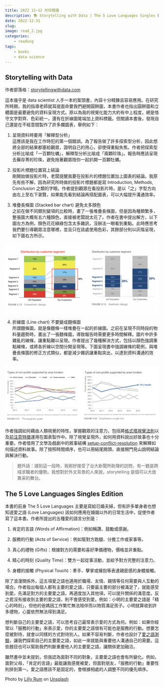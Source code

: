 ```yaml
---
title: 2022 11~12 月份閱讀
description: 📚 Storytelling with Data | The 5 Love Languages Singles Edition
date: 2022-12-31
slug: 
image: read_2.jpg
categories:
    - reading
tags:
    - books
    - data science
---
```


## Storytelling with Data
作者部落格：[storytellingwithdata.com](https://www.storytellingwithdata.com/)

這本幾乎是 data scientist 人手一本的案頭書，內容十分精鍊且容易應用。在研究所時期，我的指導老師就耳提面命要我們避開圓餅圖，本書作者也指出圓餅圖和立體圖是最要避免的資料呈現方式。原以為我的視覺化能力大約有中上程度，總是恪守文字對齊、色彩統一，還有在折線圖尾端加上資料標籤。但閱讀本書後，發現自己還是在不經意間製作了許多爛圖表，舉例如下：

1. 呈現資料時要用「解釋型分析」  
這應該是我在工作時犯的第一個錯誤。為了報告做了許多探索型分析，因此想將全部的結果都塞給觀眾，證明自己的用心，卻使得重點失焦。作者把探索型分析比喻成「一百顆牡蠣」，解釋型分析比喻成「兩顆珍珠」。報告時應該呈現去蕪存菁的珍珠，避免拖著觀眾陪你一起扒開一百顆牡蠣。

2. 投影片標題位置寫上結論  
剛開始做投影片時，老闆提醒我要在投影片的標題位置加上圖表的結論。我原先有些不解，因為研究所時做的投影片標題都是寫 Introduction, Methods, Conclusion 之類的字眼。作者提到觀眾在看投影片時，是以「之」字型方向由左上至右下瀏覽，如果能先看到結論再搭配圖表，可以大幅提升溝通效率。

3. 堆疊長條圖 (Stacked bar chart) 避免太多顏色  
之前在做不同類別變項的比較時，畫了一張堆疊長條圖，但是因為種類繁多，整張圖大概有五六種顏色，直接被老闆說太花了。作者在書中提出解方，以下圖左方為例，顏色花花綠綠包含太多雜訊，沒辦法一眼看到重點。此時應思考我們要引導觀眾注意哪裡，並且只在該處使用色彩，其餘部分則以灰階呈現，如下圖右方所示。

![堆疊長條圖修正方式 (Knaflic, 2015)](stacked_bar_chart.png "Stacked bar chart") 

4. 折線圖 (Line chart) 不要變成麵條圖  
所謂麵條圖，就是像麵條一樣堆疊在一起的折線圖。之前在呈現不同時段的物料量趨勢時，畫出了一張麵條圖，導致報告時需要更多時間解釋。圖片中許多雜亂的線條，讓重點難以呈現。作者提出了幾種解決方式，包括以顏色強調重點線條，或將各折線以空間分開呈現等。下圖呈現書中強調線條的範例，與堆疊長條圖的修正方式類似，都是減少雜訊讓重點突出，以達到資料溝通的效率。

![麵條圖修正方式 (Knaflic, 2015)](line_chart.png "Line chart") 

作者強調如何藉由人類視覺的特性，掌握觀眾的注意力，包括將[格式塔視覺法則](https://uiclub.tw/2015/09/05/visual-principles-gestalt-principles/)以及[前注意特徵](http://daydreamingnumbers.com/blog/preattentive-attributes-example/)運用在圖表製作中。除了視覺呈現外，如何用資料說出好故事也十分重要。作者借用了文學及戲劇中的敘事結構 [setup-conflict-resolution](https://towardsdatascience.com/how-to-build-a-narrative-from-data-85e327940c13) 來解釋如何描述資料故事。除了按照時間順序，也可以用結尾開頭，直接開門見山說明結論與解決行動。

> 題外話：讀到這一段時，我剛好接受了台大新聞所助理的訪問，有一題是跨域求職者的優勢。我想對於外文背景的人來說，storytelling 是個可以大放異采的舞台。

## The 5 Love Languages Singles Edition

本書的前身 The 5 Love Languages 主要是寫給已婚夫婦，但有許多單身者也想知道愛之語 (Love Languages) 該如何應用在婚姻以外的日常生活中，促使作者寫了這本書。作者所提出的五種愛的語言分別是：

1. 肯定的言語 (Words of Affirmation)：例如稱讚、鼓勵或感謝。

1. 服務的行動 (Acts of Service)：例如幫對方跑腿、分擔工作或家事等。

1. 真心的禮物 (Gifts)：根據對方的需要和喜好準備禮物，價格並非重點。

1. 精心的時刻 (Quality Time)：雙方一起從事活動，並給予對方完整的注意力。

1. 身體的接觸 (Physical Touch)：牽手、擊掌或擁抱等表達親密感的身體接觸。

除了浪漫關係外，這五項愛之語也適用於職場、友情、親情等任何需要與人互動的場合。作者指出每個人都有主要的愛之語，只要最主要的部分被滿足了，就能感受到愛。先滿足對方的主要愛之語，再適度加入其他項，可以提升關係的滿意度。反之若沒有接收到主要的愛之語，則不會感受到愛。例如：小明的主要愛之語是「精心的時刻」，但他的爸媽因工作繁忙無法陪伴而以物質滿足孩子。小明就算收到許多禮物，心靈依然無法得到滿足。

想判斷自己的主要愛之語，可以思考自己最常表示愛的方式為何。例如：如果你經常以「服務的行動」來表示愛，你的主要愛之語很有可能也是服務的行動。想要怎麼被對待，就會以同樣的方式對待別人。如果不容易判斷，作者也設計了[愛之語測驗](https://5lovelanguages.com/quizzes/love-language)，讓我們探索自己的主要愛之語，如此一來就能與重要他人溝通自己的需要。這些題目也可以幫助我們判斷重要他人的主要愛之語，讓關係更加融洽。

雖然書中並未提到，但我認為面對不同的對象，主要愛之語也會有所變化。例如，面對父母，「肯定的言語」最能讓我感覺被愛，但面對朋友，「服務的行動」重要性則排到第一。愛之語應該不是固定的，會根據相處的人調整不同的優先順序。

Photo by <a href="https://unsplash.com/@rumandraisin?utm_source=unsplash&utm_medium=referral&utm_content=creditCopyText">Lilly Rum</a> on <a href="https://unsplash.com/photos/iyKVGRu79G4?utm_source=unsplash&utm_medium=referral&utm_content=creditCopyText">Unsplash</a>